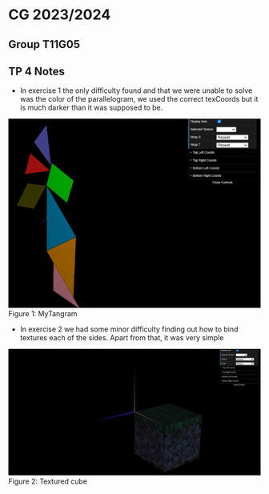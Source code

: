 # CG 2023/2024

## Group T11G05

## TP 4 Notes

- In exercise 1 the only difficulty found and that we were unable to solve was the color of the parallelogram, we used the correct texCoords but it is much darker than it was supposed to be.

![Figure 1: MyTangram](screenshots/cg-t11g05-tp4-1.png)
Figure 1: MyTangram

- In exercise 2 we had some minor difficulty finding out how to bind textures each of the sides. Apart from that, it was very simple

![Figure 2: Textured cube](screenshots/cg-t11g05-tp4-2.png)
Figure 2: Textured cube